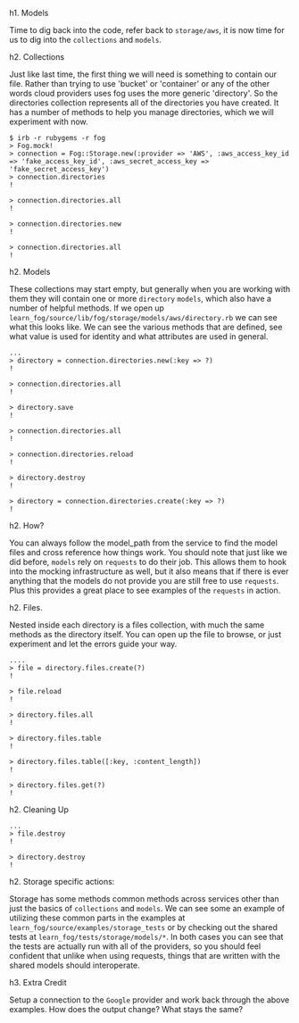 h1. Models

Time to dig back into the code, refer back to `storage/aws`, it is now time for us to dig into the `collections` and `models`.

h2. Collections

Just like last time, the first thing we will need is something to contain our file. Rather than trying to use 'bucket' or 'container' or any of the other words cloud providers uses fog uses the more generic 'directory'.  So the directories collection represents all of the directories you have created.  It has a number of methods to help you manage directories, which we will experiment with now.

    $ irb -r rubygems -r fog
    > Fog.mock!
    > connection = Fog::Storage.new(:provider => 'AWS', :aws_access_key_id => 'fake_access_key_id', :aws_secret_access_key => 'fake_secret_access_key')
    > connection.directories
    !

    > connection.directories.all
    !

    > connection.directories.new
    !

    > connection.directories.all
    !

h2. Models

These collections may start empty, but generally when you are working with them they will contain one or more `directory` `models`, which also have a number of helpful methods.  If we open up `learn_fog/source/lib/fog/storage/models/aws/directory.rb` we can see what this looks like.  We can see the various methods that are defined, see what value is used for identity and what attributes are used in general.

    ...
    > directory = connection.directories.new(:key => ?)
    !

    > connection.directories.all
    !

    > directory.save
    !

    > connection.directories.all
    !

    > connection.directories.reload
    !

    > directory.destroy
    !

    > directory = connection.directories.create(:key => ?)
    !

h2. How?

You can always follow the model_path from the service to find the model files and cross reference how things work.  You should note that just like we did before, `models` rely on `requests` to do their job.  This allows them to hook into the mocking infrastructure as well, but it also means that if there is ever anything that the models do not provide you are still free to use `requests`.  Plus this provides a great place to see examples of the `requests` in action.

h2. Files.

Nested inside each directory is a files collection, with much the same methods as the directory itself. You can open up the file to browse, or just experiment and let the errors guide your way.

    ....
    > file = directory.files.create(?)
    !

    > file.reload
    !

    > directory.files.all
    !

    > directory.files.table
    !

    > directory.files.table([:key, :content_length])
    !

    > directory.files.get(?)
    !

h2. Cleaning Up

    ...
    > file.destroy
    !

    > directory.destroy
    !

h2. Storage specific actions:

Storage has some methods common methods across services other than just the basics of `collections` and `models`.  We can see some an example of utilizing these common parts in the examples at `learn_fog/source/examples/storage_tests` or by checking out the shared tests at `learn_fog/tests/storage/models/*`.  In both cases you can see that the tests are actually run with all of the providers, so you should feel confident that unlike when using requests, things that are written with the shared models should interoperate.

h3. Extra Credit

Setup a connection to the `Google` provider and work back through the above examples.  How does the output change?  What stays the same?
